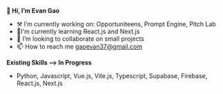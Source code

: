 
**👋 Hi, I’m Evan Gao**
- ⚒️ I’m currently working on: Opportuniteens, Prompt Engine, Pitch Lab
- 🌱I'm currently learning React.js and Next.js
- 💞️ I’m looking to collaborate on small projects
- 📫 How to reach me gaoevan37@gmail.com

**Existing Skills --> In Progress**
- Python, Javascript, Vue.js, Vite.js, Typescript, Supabase, Firebase, React.js, Next.js
<!---
Verviam/Verviam is a ✨ special ✨ repository because its `README.md` (this file) appears on your GitHub profile.
You can click the Preview link to take a look at your changes.
--->
